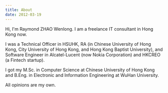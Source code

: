 ```yaml
---
title: About
date: 2012-03-19
---
```


Hi, I'm Raymond ZHAO Wenlong. I am a freelance IT consultant in Hong Kong now.  

I was a Technical Officer in HSUHK, RA (in Chinese University of Hong Kong, City University of Hong Kong, and Hong Kong Baptist University), and Software Engineer in Alcatel-Lucent (now Nokia Corporation) and HKCREO (a Fintech startup).  

I got my M.Sc. in Computer Science at Chinese University of Hong Kong and B.Eng. in Electronic and Information Engineering at WuHan University.   

All opinions are my own.  
